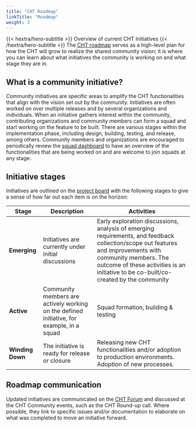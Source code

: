 ```yaml
---
title: "CHT Roadmap"
linkTitle: "Roadmap"
weight: 3
---
```


{{< hextra/hero-subtitle >}}
  Overview of current CHT Initiatives
{{< /hextra/hero-subtitle >}}
The [CHT roadmap](https://github.com/orgs/medic/projects/112) serves as a high-level plan for how the CHT will grow to realize the shared community vision; it is where you can learn about what initiatives the community is working on and what stage they are in. 


## What is a community initiative?
Community initiatives are specific areas to amplify the CHT functionalities that align with the vision set out by the community. Initiatives are often worked on over multiple releases and by several organizations and individuals. When an initiative gathers interest within the community, contributing organizations and community members can form a squad and start working on the feature to be built. There are various stages within the implementation phase, including design, building, testing, and release, among others. Community members and organizations are encouraged to periodically review the [squad dashboard](https://github.com/orgs/medic/projects/112/views/24) to have an overview of the functionalities that are being worked on and are welcome to join squads at any stage.

## Initiative stages
Initiatives are outlined on the [project board](https://github.com/orgs/medic/projects/112) with the following stages to give a sense of how far out each item is on the horizon:

| Stage | Description | Activities |
| --- | --- | --- |
| **Emerging** | Initiatives are currently under initial discussions | Early exploration discussions, analysis of emerging requirements, and feedback collection/scope out features and improvements with community members. The outcome of these activities is an initiative to be co-built/co-created by the community |
| **Active** | Community members are actively working on the defined initiative, for example, in a squad | Squad formation, building & testing| 
| **Winding Down** | The initiative is ready for release or closure | Releasing new CHT functionalities and/or adoption to production environments. Adoption of new processes. | 

## Roadmap communication
Updated initiatives are communicated on the [CHT Forum](https://forum.communityhealthtoolkit.org) and discussed at the CHT Community events, such as the CHT Round-up call. Where possible, they link to specific issues and/or documentation to elaborate on what was completed to move an initiative forward. 
